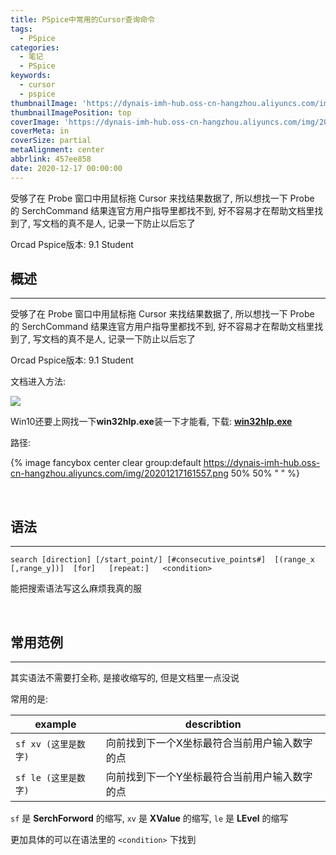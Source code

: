 ```yaml
---
title: PSpice中常用的Cursor查询命令
tags:
  - PSpice
categories:
  - 笔记
  - PSpice
keywords:
  - cursor
  - pspice
thumbnailImage: 'https://dynais-imh-hub.oss-cn-hangzhou.aliyuncs.com/img/20201217161006.png'
thumbnailImagePosition: top
coverImage: 'https://dynais-imh-hub.oss-cn-hangzhou.aliyuncs.com/img/20200725004705.jpg'
coverMeta: in
coverSize: partial
metaAlignment: center
abbrlink: 457ee858
date: 2020-12-17 00:00:00
---
```


受够了在 Probe 窗口中用鼠标拖 Cursor 来找结果数据了, 所以想找一下 Probe 的 SerchCommand 结果连官方用户指导里都找不到, 好不容易才在帮助文档里找到了, 写文档的真不是人, 记录一下防止以后忘了

Orcad Pspice版本: 9.1 Student

<!-- excerpt -->

## 概述

---

受够了在 Probe 窗口中用鼠标拖 Cursor 来找结果数据了, 所以想找一下 Probe 的 SerchCommand 结果连官方用户指导里都找不到, 好不容易才在帮助文档里找到了, 写文档的真不是人, 记录一下防止以后忘了

Orcad Pspice版本: 9.1 Student

文档进入方法:

![](https://dynais-imh-hub.oss-cn-hangzhou.aliyuncs.com/img/20201217161535.png#center)


Win10还要上网找一下**win32hlp.exe**装一下才能看, 下载: [**win32hlp.exe**](http://dynais-imh-hub.oss-cn-hangzhou.aliyuncs.com/storage/win10%E7%9A%84winhlp32%E8%A7%A3%E6%B1%BA%E6%96%B9%E6%A1%88.zip)

路径:

{% image fancybox center clear group:default https://dynais-imh-hub.oss-cn-hangzhou.aliyuncs.com/img/20201217161557.png 50% 50% " " %}

<br/>


## 语法

---

`search	[direction]	[/start_point/]	[#consecutive_points#]	[(range_x [,range_y])]	[for]	[repeat:]	<condition>`

能把搜索语法写这么麻烦我真的服

<br/>

## 常用范例

---

其实语法不需要打全称, 是接收缩写的, 但是文档里一点没说

常用的是:

| example              | describtion                                   |
| -------------------- | --------------------------------------------- |
| `sf xv (这里是数字)` | 向前找到下一个X坐标最符合当前用户输入数字的点 |
| `sf le (这里是数字)` | 向前找到下一个Y坐标最符合当前用户输入数字的点 |

`sf` 是 **SerchForword** 的缩写, `xv` 是 **XValue** 的缩写, `le` 是 **LEvel** 的缩写

更加具体的可以在语法里的 `<condition>` 下找到